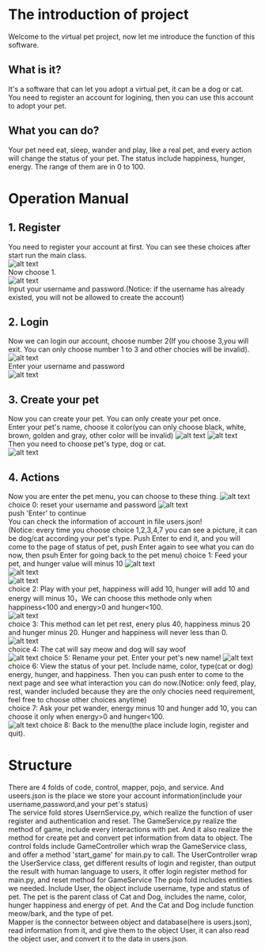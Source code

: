 # The introduction of project
Welcome to the virtual pet project, now let me introduce the function of this software.

## What is it?
It's a software that can let you adopt a virtual pet, it can be a dog or cat. You need to register an account for logining, then you can use this account to adopt your pet.

## What you can do?
Your pet need eat, sleep, wander and play, like a real pet, and every action will change the status of your pet. The status include happiness, hunger, energy. The range of them are in 0 to 100.

# Operation Manual

## 1. Register
You need to register your account at first. You can see these choices after start run the main class.  
![alt text](pictures/image.png)  
Now choose 1.  
![alt text](pictures/image1.png)  
Input your username and password.(Notice: if the username has already existed, you will not be allowed to create the account)  
## 2. Login
Now we can login our account, choose number 2(If you choose 3,you will exit. You can only choose number 1 to 3 and other chocies will be invalid).  
![alt text](pictures/image.png)  
Enter your username and password  
![alt text](pictures/image2.png)
## 3. Create your pet
Now you can create your pet. You can only create your pet once.  
Enter your pet's name, choose it color(you can only choose black, white, brown, golden and gray, other color will be invalid)
![alt text](pictures/image3.png)
![alt text](pictures/image4.png)  
Then you need to choose pet's type, dog or cat.  
![alt text](pictures/image5.png)

## 4. Actions
Now you are enter the pet menu, you can choose to these thing.
![alt text](pictures/image6.png)
choice 0: reset your username and password
![alt text](pictures/image7.png)  
push 'Enter' to continue  
You can check the information of account in file users.json!  
(Notice: every time you choose choice 1,2,3,4,7 you can see a picture, it can be dog/cat according your pet's type. Push Enter to end it, and you will come to the page of status of pet, push Enter again to see what you can do now, then psuh Enter for going back to the pet menu)
choice 1: Feed your pet, and hunger value will minus 10 
![alt text](pictures/image8.png)  
![alt text](pictures/image9.png)  
![alt text](pictures/image10.png)  
choice 2: Play with your pet, happiness will add 10, hunger will add 10 and energy will minus 10，We can choose this methode only when happiness<100 and energy>0 and hunger<100.  
![alt text](pictures/image11.png)  
choice 3: This method can let pet rest, enery plus 40, happiness minus 20 and hunger minus 20. Hunger and happiness will never less than 0.  
![alt text](pictures/image12.png)  
choice 4: The cat will say meow and dog will say woof  
![alt text](pictures/image13.png)
choice 5: Rename your pet. Enter your pet's new name!
![alt text](pictures/image14.png)  
choice 6: View the status of your pet. Include name, color, type(cat or dog) energy, hunger, and happiness. Then you can push enter to come to the next page and see what interaction you can do now.(Notice: only feed, play, rest, wander included because they are the only chocies need requirement, feel free to choose other choices anytime)  
choice 7: Ask your pet wander, energy minus 10 and hunger add 10, you can choose it only when energy>0 and hunger<100.  
![alt text](pictures/image15.png)
choice 8: Back to the menu(the place include login, register and quit).

# Structure
There are 4 folds of code, control, mapper, pojo, and service. And useers.json is the place we store your account information(include your username,password,and your pet's status)  
The service fold stores UsernService.py, which realize the function of user register and authentication and reset. The GameService.py realize the method of game, include every interactions with pet. And it also realize the method for create pet and convert pet information from data to object. 
The control folds include GameController which wrap the GameService class, and offer a method 'start_game' for main.py to call. The UserController wrap the UserService class, get different results of login and register, than output the result with human language to users, it offer login register method for main.py, and reset method for GameService
The pojo fold includes entities we needed. Include User, the object include username, type and status of pet. The pet is the parent class of Cat and Dog, includes the name, color, hunger happiness and energy of pet. And the Cat and Dog include function meow/bark, and the type of pet.  
Mapper is the connector between object and database(here is users.json), read information from it, and give them to the object User, it can also read the object user, and convert it to the data in users.json.


